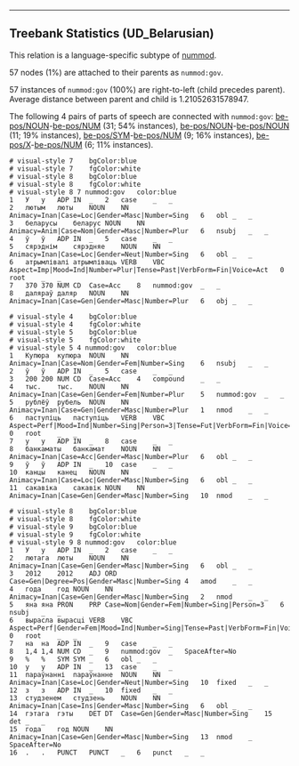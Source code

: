 

--------------------------------------------------------------------------------

## Treebank Statistics (UD_Belarusian)

This relation is a language-specific subtype of [nummod]().

57 nodes (1%) are attached to their parents as `nummod:gov`.

57 instances of `nummod:gov` (100%) are right-to-left (child precedes parent).
Average distance between parent and child is 1.21052631578947.

The following 4 pairs of parts of speech are connected with `nummod:gov`: [be-pos/NOUN]()-[be-pos/NUM]() (31; 54% instances), [be-pos/NOUN]()-[be-pos/NOUN]() (11; 19% instances), [be-pos/SYM]()-[be-pos/NUM]() (9; 16% instances), [be-pos/X]()-[be-pos/NUM]() (6; 11% instances).


~~~ conllu
# visual-style 7	bgColor:blue
# visual-style 7	fgColor:white
# visual-style 8	bgColor:blue
# visual-style 8	fgColor:white
# visual-style 8 7 nummod:gov	color:blue
1	У	у	ADP	IN	_	2	case	_	_
2	лютым	люты	NOUN	NN	Animacy=Inan|Case=Loc|Gender=Masc|Number=Sing	6	obl	_	_
3	беларусы	беларус	NOUN	NN	Animacy=Anim|Case=Nom|Gender=Masc|Number=Plur	6	nsubj	_	_
4	ў	ў	ADP	IN	_	5	case	_	_
5	сярэднім	сярэдняе	NOUN	NN	Animacy=Inan|Case=Loc|Gender=Neut|Number=Sing	6	obl	_	_
6	атрымлівалі	атрымліваць	VERB	VBC	Aspect=Imp|Mood=Ind|Number=Plur|Tense=Past|VerbForm=Fin|Voice=Act	0	root	_	_
7	370	370	NUM	CD	Case=Acc	8	nummod:gov	_	_
8	даляраў	даляр	NOUN	NN	Animacy=Inan|Case=Gen|Gender=Masc|Number=Plur	6	obj	_	_

~~~


~~~ conllu
# visual-style 4	bgColor:blue
# visual-style 4	fgColor:white
# visual-style 5	bgColor:blue
# visual-style 5	fgColor:white
# visual-style 5 4 nummod:gov	color:blue
1	Купюра	купюра	NOUN	NN	Animacy=Inan|Case=Nom|Gender=Fem|Number=Sing	6	nsubj	_	_
2	ў	ў	ADP	IN	_	5	case	_	_
3	200	200	NUM	CD	Case=Acc	4	compound	_	_
4	тыс.	тыс.	NOUN	NN	Animacy=Inan|Case=Gen|Gender=Fem|Number=Plur	5	nummod:gov	_	_
5	рублёў	рубель	NOUN	NN	Animacy=Inan|Case=Gen|Gender=Masc|Number=Plur	1	nmod	_	_
6	паступіць	паступіць	VERB	VBC	Aspect=Perf|Mood=Ind|Number=Sing|Person=3|Tense=Fut|VerbForm=Fin|Voice=Act	0	root	_	_
7	у	у	ADP	IN	_	8	case	_	_
8	банкаматы	банкамат	NOUN	NN	Animacy=Inan|Case=Acc|Gender=Masc|Number=Plur	6	obl	_	_
9	ў	ў	ADP	IN	_	10	case	_	_
10	канцы	канец	NOUN	NN	Animacy=Inan|Case=Loc|Gender=Masc|Number=Sing	6	obl	_	_
11	сакавіка	сакавік	NOUN	NN	Animacy=Inan|Case=Gen|Gender=Masc|Number=Sing	10	nmod	_	_

~~~


~~~ conllu
# visual-style 8	bgColor:blue
# visual-style 8	fgColor:white
# visual-style 9	bgColor:blue
# visual-style 9	fgColor:white
# visual-style 9 8 nummod:gov	color:blue
1	У	у	ADP	IN	_	2	case	_	_
2	лютага	люты	NOUN	NN	Animacy=Inan|Case=Gen|Gender=Masc|Number=Sing	6	obl	_	_
3	2012	2012	ADJ	ORD	Case=Gen|Degree=Pos|Gender=Masc|Number=Sing	4	amod	_	_
4	года	год	NOUN	NN	Animacy=Inan|Case=Gen|Gender=Masc|Number=Sing	2	nmod	_	_
5	яна	яна	PRON	PRP	Case=Nom|Gender=Fem|Number=Sing|Person=3	6	nsubj	_	_
6	вырасла	вырасцi	VERB	VBC	Aspect=Perf|Gender=Fem|Mood=Ind|Number=Sing|Tense=Past|VerbForm=Fin|Voice=Act	0	root	_	_
7	на	на	ADP	IN	_	9	case	_	_
8	1,4	1,4	NUM	CD	_	9	nummod:gov	_	SpaceAfter=No
9	%	%	SYM	SYM	_	6	obl	_	_
10	у	у	ADP	IN	_	13	case	_	_
11	параўнанні	параўнанне	NOUN	NN	Animacy=Inan|Case=Loc|Gender=Neut|Number=Sing	10	fixed	_	_
12	з	з	ADP	IN	_	10	fixed	_	_
13	студзенем	студзень	NOUN	NN	Animacy=Inan|Case=Ins|Gender=Masc|Number=Sing	6	obl	_	_
14	гэтага	гэты	DET	DT	Case=Gen|Gender=Masc|Number=Sing	15	det	_	_
15	года	год	NOUN	NN	Animacy=Inan|Case=Gen|Gender=Masc|Number=Sing	13	nmod	_	SpaceAfter=No
16	.	.	PUNCT	PUNCT	_	6	punct	_	_

~~~


